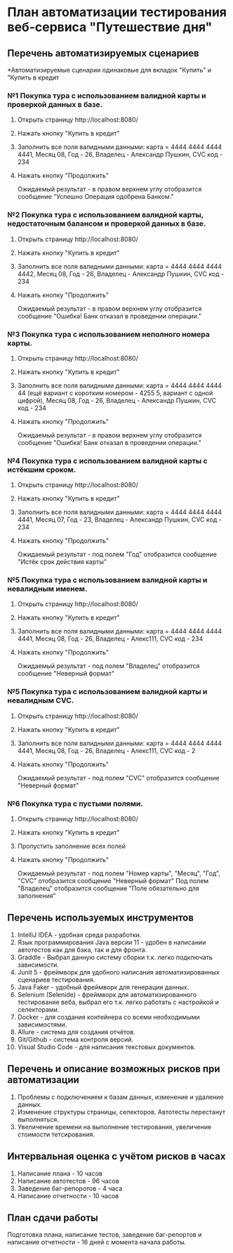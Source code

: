 # План автоматизации тестирования веб-сервиса "Путешествие дня"

## Перечень автоматизируемых сценариев
*Автоматизируемые сценарии одинаковые для вкладок "Купить" и "Купить в кредит

### №1 Покупка тура с использованием валидной карты и проверкой данных в базе.
1. Открыть страницу http://localhost:8080/
2. Нажать кнопку "Купить в кредит"
3. Заполнить все поля валидными данными: карта = 4444 4444 4444 4441, Месяц 08, Год - 26, Владелец - Александр Пушкин, CVC код - 234
4. Нажать кнопку "Продолжить"
   
   Ожидаемый результат - в правом верхнем углу отобразится сообщение "Успешно Операция одобрена Банком."

### №2 Покупка тура с использованием валидной карты, недостаточным балансом и проверкой данных в базе.
1. Открыть страницу http://localhost:8080/
2. Нажать кнопку "Купить в кредит"
3. Заполнить все поля валидными данными: карта = 4444 4444 4444 4442, Месяц 08, Год - 26, Владелец - Александр Пушкин, CVC код - 234
4. Нажать кнопку "Продолжить"
   
   Ожидаемый результат - в правом верхнем углу отобразится сообщение "Ошибка! Банк отказал в проведении операции."

### №3 Покупка тура с использованием неполного номера карты.
1. Открыть страницу http://localhost:8080/
2. Нажать кнопку "Купить в кредит"
3. Заполнить все поля валидными данными: карта = 4444 4444 4444 44 (ещё вариант с коротким номером - 4255 5, вариант с одной цифрой), Месяц 08, Год - 26, Владелец - Александр Пушкин, CVC код - 234
4. Нажать кнопку "Продолжить"
   
   Ожидаемый результат - в правом верхнем углу отобразится сообщение "Ошибка! Банк отказал в проведении операции."

### №4 Покупка тура с использованием валидной карты с истёкшим сроком.
1. Открыть страницу http://localhost:8080/
2. Нажать кнопку "Купить в кредит"
3. Заполнить все поля валидными данными: карта = 4444 4444 4444 4441, Месяц 07, Год - 23, Владелец - Александр Пушкин, CVC код - 234
4. Нажать кнопку "Продолжить"
   
   Ожидаемый результат - под полем "Год" отобразится сообщение "Истёк срок действия карты"

### №5 Покупка тура с использованием валидной карты и невалидным именем.
1. Открыть страницу http://localhost:8080/
2. Нажать кнопку "Купить в кредит"
3. Заполнить все поля валидными данными: карта = 4444 4444 4444 4441, Месяц 08, Год - 26, Владелец - Алекс111, CVC код - 234
4. Нажать кнопку "Продолжить"
   
   Ожидаемый результат - под полем "Владелец" отобразится сообщение "Неверный формат"

### №5 Покупка тура с использованием валидной карты и невалидным CVC.
1. Открыть страницу http://localhost:8080/
2. Нажать кнопку "Купить в кредит"
3. Заполнить все поля валидными данными: карта = 4444 4444 4444 4441, Месяц 08, Год - 26, Владелец - Алекс111, CVC код - 2
4. Нажать кнопку "Продолжить"
   
   Ожидаемый результат - под полем "CVC" отобразится сообщение "Неверный формат"

### №6 Покупка тура с пустыми полями.
1. Открыть страницу http://localhost:8080/
2. Нажать кнопку "Купить в кредит"
3. Пропустить заполнение всех полей
4. Нажать кнопку "Продолжить"
   
   Ожидаемый результат - под полем "Номер карты", "Месяц", "Год", "CVC" отобразится сообщение "Неверный формат"
   Под полем "Владелец" отобразится сообщение "Поле обязательно для заполнения"

## Перечень используемых инструментов
1. IntelliJ IDEA - удобная среда разработки.
2. Язык программирования Java версии 11 - удобен в написании автотестов как для бэка, так и для фронта.
3. Graddle - Выбрал данную систему сборки т.к. легко подключать зависимости.
4. Junit 5 - фреймворк для удобного написания автоматизированных сценариев тестирования.
5. Java Faker - удобный фреймворк для генерации данных.
6. Selenium (Selenide) - фреймворк для автоматизированного тестирование веба, выбрал его т.к. легко работать с настройкой и селекторами.
7. Docker - для создания контейнера со всеми необходимыми зависимостями.
8. Allure - система для создания отчётов. 
9. Git/Github - система контроля версий. 
10. Visual Studio Code - для написания текстовых документов. 

## Перечень и описание возможных рисков при автоматизации
1. Проблемы с подключением к базам данных, изменение и удаление данных. 
2. Изменение структуры страницы, селекторов. Автотесты перестанут выполняться. 
3. Увеличение времени на выполнение тестирования, увеличение стоимости тетсирования.
   
## Интервальная оценка с учётом рисков в часах
1. Написание плана - 10 часов 
2. Написание автотестов - 96 часов
3. Заведение баг-репоротов - 4 часа 
4. Написание отчетности - 10 часов

## План сдачи работы

Подготовка плана, написание тестов, заведение баг-репортов и написание отчетности - 16 дней с момента начала работы.


